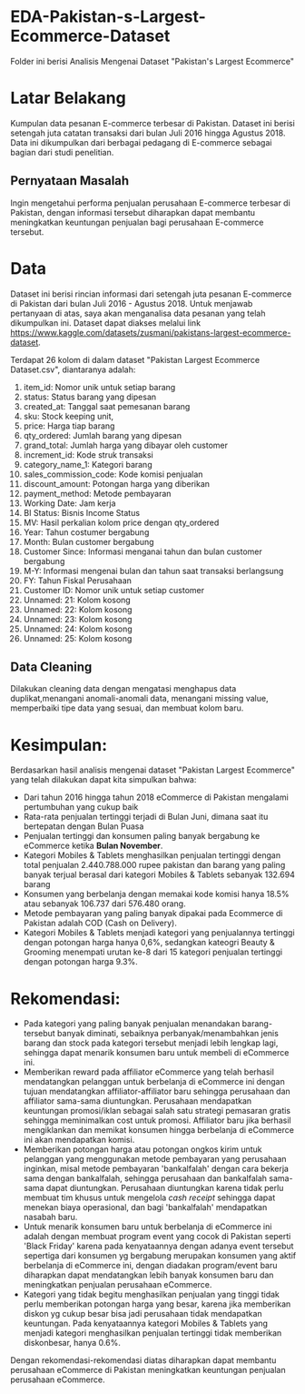 # EDA-Pakistan-s-Largest-Ecommerce-Dataset
Folder ini berisi Analisis Mengenai Dataset "Pakistan's Largest Ecommerce"

# Latar Belakang
Kumpulan data pesanan E-commerce terbesar di Pakistan. Dataset ini berisi setengah juta catatan transaksi dari bulan Juli 2016 hingga Agustus 2018. Data ini dikumpulkan dari berbagai pedagang di E-commerce sebagai bagian dari studi penelitian.

## Pernyataan Masalah
Ingin mengetahui performa penjualan perusahaan E-commerce terbesar di Pakistan, dengan informasi tersebut diharapkan dapat membantu meningkatkan keuntungan penjualan bagi perusahaan E-commerce tersebut.
# Data
Dataset ini berisi rincian informasi dari setengah juta pesanan E-commerce di Pakistan dari bulan Juli 2016 - Agustus 2018. Untuk menjawab pertanyaan di atas, saya akan menganalisa data pesanan yang telah dikumpulkan ini. Dataset dapat diakses melalui link https://www.kaggle.com/datasets/zusmani/pakistans-largest-ecommerce-dataset. 

Terdapat 26 kolom di dalam dataset "Pakistan Largest Ecommerce Dataset.csv", diantaranya adalah:

1. item_id: Nomor unik untuk setiap barang
1. status: Status barang yang dipesan
1. created_at: Tanggal saat pemesanan barang
1. sku: Stock keeping unit, 
1. price: Harga tiap barang
1. qty_ordered: Jumlah barang yang dipesan
1. grand_total: Jumlah harga yang dibayar oleh customer 
1. increment_id: Kode struk transaksi
1. category_name_1: Kategori barang
1. sales_commission_code: Kode komisi penjualan
1. discount_amount: Potongan harga yang diberikan
1. payment_method: Metode pembayaran
1. Working Date: Jam kerja
1. BI Status: Bisnis Income Status
1. MV: Hasil perkalian kolom price dengan qty_ordered
1. Year: Tahun costumer bergabung
1. Month: Bulan customer bergabung
1. Customer Since: Informasi menganai tahun dan bulan customer bergabung
1. M-Y: Informasi mengenai bulan dan tahun saat transaksi berlangsung
1. FY: Tahun Fiskal Perusahaan
1. Customer ID: Nomor unik untuk setiap customer
1. Unnamed: 21: Kolom kosong
1. Unnamed: 22: Kolom kosong
1. Unnamed: 23: Kolom kosong
1. Unnamed: 24: Kolom kosong
1. Unnamed: 25: Kolom kosong

## Data Cleaning
Dilakukan cleaning data dengan mengatasi menghapus data duplikat,menangani anomali-anomali data, menangani missing value, memperbaiki tipe data yang sesuai, dan membuat kolom baru.

# Kesimpulan:
Berdasarkan hasil analisis mengenai dataset "Pakistan Largest Ecommerce" yang telah dilakukan dapat kita simpulkan bahwa: 
* Dari tahun 2016 hingga tahun 2018 eCommerce di Pakistan mengalami pertumbuhan yang cukup baik
* Rata-rata penjualan tertinggi terjadi di Bulan Juni, dimana saat itu bertepatan dengan Bulan Puasa
* Penjualan tertinggi dan konsumen paling banyak bergabung ke eCommerce ketika **Bulan November**.
* Kategori Mobiles & Tablets menghasilkan penjualan tertinggi dengan total penjualan 2.440.788.000 rupee pakistan dan barang yang paling banyak terjual berasal dari kategori Mobiles & Tablets sebanyak 132.694 barang
* Konsumen yang berbelanja dengan memakai kode komisi hanya 18.5% atau sebanyak 106.737 dari 576.480 orang.
* Metode pembayaran yang paling banyak dipakai pada Ecommerce di Pakistan adalah COD (Cash on Delivery).
* Kategori Mobiles & Tablets menjadi kategori yang penjualannya tertinggi dengan potongan harga hanya 0,6%, sedangkan kateogri Beauty & Grooming menempati urutan ke-8 dari 15 kategori penjualan tertinggi dengan potongan harga 9.3%.

# Rekomendasi:
* Pada kategori yang paling banyak penjualan menandakan barang-tersebut banyak diminati, sebaiknya perbanyak/menambahkan jenis barang dan stock pada kategori tersebut menjadi lebih lengkap lagi, sehingga dapat menarik konsumen baru untuk membeli di eCommerce ini.
* Memberikan reward pada affiliator eCommerce yang telah berhasil mendatangkan pelanggan untuk berbelanja di eCommerce ini dengan tujuan mendatangkan affiliator-affiliator baru sehingga perusahaan dan affiliator sama-sama diuntungkan. Perusahaan mendapatkan keuntungan promosi/iklan sebagai salah satu strategi pemasaran gratis sehingga meminimalkan cost untuk promosi. Affiliator baru jika berhasil mengiklankan dan memikat konsumen hingga berbelanja di eCommerce ini akan mendapatkan komisi.
* Memberikan potongan harga atau potongan ongkos kirim untuk pelanggan yang menggunakan metode pembayaran yang perusahaan inginkan, misal metode pembayaran 'bankalfalah' dengan cara bekerja sama dengan bankalfalah, sehingga perusahaan dan bankalfalah sama-sama dapat diuntungkan. Perusahaan diuntungkan karena tidak perlu membuat tim khusus untuk mengelola *cash receipt* sehingga dapat menekan biaya operasional, dan bagi 'bankalfalah' mendapatkan nasabah baru.
* Untuk menarik konsumen baru untuk berbelanja di eCommerce ini adalah dengan membuat program event yang cocok di Pakistan seperti 'Black Friday' karena pada kenyataannya dengan adanya event tersebut sepertiga dari konsumen yg bergabung merupakan konsumen yang aktif berbelanja di eCommerce ini, dengan diadakan program/event baru diharapkan dapat mendatangkan lebih banyak konsumen baru dan meningkatkan penjualan perusahaan eCommerce.
* Kategori yang tidak begitu menghasilkan penjualan yang tinggi tidak perlu memberikan potongan harga yang besar, karena jika memberikan diskon yg cukup besar bisa jadi perusahaan tidak mendapatkan keuntungan. Pada kenyataannya kategori Mobiles & Tablets yang menjadi kategori menghasilkan penjualan tertinggi tidak memberikan diskonbesar, hanya 0.6%.

Dengan rekomendasi-rekomendasi diatas diharapkan dapat membantu perusahaan eCommerce di Pakistan meningkatkan keuntungan penjualan perusahaan eCommerce.
